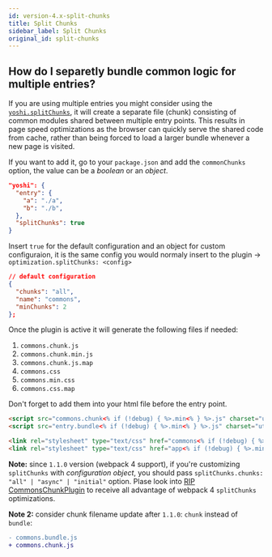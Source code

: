 ```yaml
---
id: version-4.x-split-chunks
title: Split Chunks
sidebar_label: Split Chunks
original_id: split-chunks
---
```


## How do I separetly bundle common logic for multiple entries?

If you are using multiple entries you might consider using the [`yoshi.splitChunks`](https://gist.github.com/sokra/1522d586b8e5c0f5072d7565c2bee693), it will create a separate file (chunk) consisting of common modules shared between multiple entry points. This results in page speed optimizations as the browser can quickly serve the shared code from cache, rather than being forced to load a larger bundle whenever a new page is visited.

If you want to add it, go to your `package.json` and add the `commonChunks` option, the value can be a _boolean_ or an _object_.

```json
"yoshi": {
  "entry": {
    "a": "./a",
    "b": "./b",
  },
  "splitChunks": true
}
```

Insert `true` for the default configuration and an object for custom configuraion, it is the same config you would normaly insert to the plugin -> `optimization.splitChunks: <config>`

```json
// default configuration
{
  "chunks": "all",
  "name": "commons",
  "minChunks": 2
};
```

Once the plugin is active it will generate the following files if needed:

1. `commons.chunk.js`
2. `commons.chunk.min.js`
3. `commons.chunk.js.map`
4. `commons.css`
5. `commons.min.css`
6. `commons.css.map`

Don't forget to add them into your html file before the entry point.

```html
<script src="commons.chunk<% if (!debug) { %>.min<% } %>.js" charset="utf-8"></script>
<script src="entry.bundle<% if (!debug) { %>.min<% } %>.js" charset="utf-8"></script>
```

```html
<link rel="stylesheet" type="text/css" href="commons<% if (!debug) { %>.min<% } %>.css" />
<link rel="stylesheet" type="text/css" href="app<% if (!debug) { %>.min<% } %>.css" />
```

**Note:** since `1.1.0` version (webpack 4 support), if you're customizing `splitChunks` with _configuration object_, you should pass `splitChunks.chunks: "all" | "async" | "initial"` option.
Plase look into [RIP CommonsChunkPlugin](https://gist.github.com/sokra/1522d586b8e5c0f5072d7565c2bee693#configuration) to receive all advantage of webpack 4 `splitChunks` optimizations.

**Note 2:** consider chunk filename update after `1.1.0`: `chunk` instead of `bundle`:

```diff
- commons.bundle.js
+ commons.chunk.js
```
